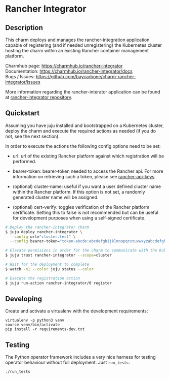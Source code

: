 # Rancher Integrator

## Description

This charm deploys and manages the rancher-integration application capable of registering (and if
needed unregistering) the Kubernetes cluster hosting the charm within an existing Rancher container
 management platform.

Charmhub page: https://charmhub.io/rancher-integrator  
Documentation: https://charmhub.io/rancher-integrator/docs  
Bugs / Issues: https://github.com/baycarbone/charm-rancher-integrator/issues

More information regarding the rancher-interator application can be found at [rancher-integrator repository](https://github.com/baycarbone/rancher-integrator).

## Quickstart

Assuming you have juju installed and bootstrapped on a Kubernetes cluster, deploy the charm and
execute the required actions as needed (if you do not, see the next section).

In order to execute the actions the following config options need to be set:
- url: url of the existing Rancher platform against which registration will be performed.

- bearer-token: bearer-token needed to access the Rancher api. For more information on retrieving
such a token, please see [rancher-api-keys](https://rancher.com/docs/rancher/v2.5/en/user-settings/api-keys/).

- (optional) cluster-name: useful if you want a user defined cluster name within the Rancher platform. If this
option is not set, a randomly generated cluster name will be assigned.

- (optional) cert-verify: toggles verification of the Rancher platform certificate. Setting this to
 false is not recommended but can be useful for development purposes when using a self-signed 
 certificate.

```bash
# Deploy the rancher-integrator charm
$ juju deploy rancher-integrator \
  --config url="cluster.test" \
  --config bearer-token="token-abcde:abcdefghijklmnopqrstuvwxyzabcdefghijklmnopqrstuvwxyzab"

# Elavate permisions in order for the charm to communicate with the Kubernetes API
$ juju trust rancher-integrator --scope=cluster

# Wait for the deployment to complete
$ watch -n1 --color juju status --color

# Execute the registration action
$ juju run-action rancher-integrator/0 register
```

## Developing

Create and activate a virtualenv with the development requirements:

    virtualenv -p python3 venv
    source venv/bin/activate
    pip install -r requirements-dev.txt

## Testing

The Python operator framework includes a very nice harness for testing
operator behaviour without full deployment. Just `run_tests`:

    ./run_tests
